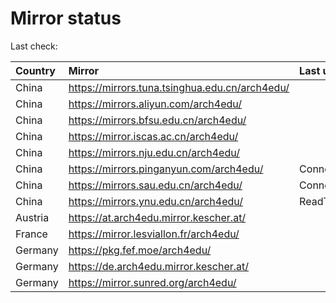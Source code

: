 <script src="./time.js"></script>
# Mirror status
Last check: <script type="text/javascript">localize(1678144863.097906);</script>

|Country|Mirror|Last update|
|:------|:-----|:----------|
|China|https://mirrors.tuna.tsinghua.edu.cn/arch4edu/|<script type="text/javascript">localize(1678127777);</script>|
|China|https://mirrors.aliyun.com/arch4edu/|<script type="text/javascript">localize(1678127777);</script>|
|China|https://mirrors.bfsu.edu.cn/arch4edu/|<script type="text/javascript">localize(1678127777);</script>|
|China|https://mirror.iscas.ac.cn/arch4edu/|<script type="text/javascript">localize(1678127777);</script>|
|China|https://mirrors.nju.edu.cn/arch4edu/|<script type="text/javascript">localize(1678084479);</script>|
|China|https://mirrors.pinganyun.com/arch4edu/|ConnectionError|
|China|https://mirrors.sau.edu.cn/arch4edu/|ConnectionError|
|China|https://mirrors.ynu.edu.cn/arch4edu/|ReadTimeout|
|Austria|https://at.arch4edu.mirror.kescher.at/|<script type="text/javascript">localize(1678127777);</script>|
|France|https://mirror.lesviallon.fr/arch4edu/|<script type="text/javascript">localize(1678084479);</script>|
|Germany|https://pkg.fef.moe/arch4edu/|<script type="text/javascript">localize(1678127777);</script>|
|Germany|https://de.arch4edu.mirror.kescher.at/|<script type="text/javascript">localize(1678127777);</script>|
|Germany|https://mirror.sunred.org/arch4edu/|<script type="text/javascript">localize(1678127777);</script>|

<script src="./tablefilter/tablefilter.js"></script>
<script src="./table.js"></script>